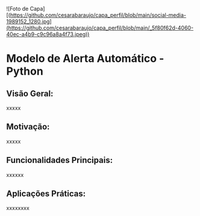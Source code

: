 ![Foto de Capa][(https://github.com/cesarabaraujo/capa_perfil/blob/main/social-media-1989152_1280.jpg](https://github.com/cesarabaraujo/capa_perfil/blob/main/_5f80f62d-4060-40ec-a4b9-c9c96a8a4f73.jpeg))

# Modelo de Alerta Automático - Python 

## Visão Geral:

xxxxx

## Motivação:

xxxxx

## Funcionalidades Principais:

xxxxxx

## Aplicações Práticas:

xxxxxxxx
